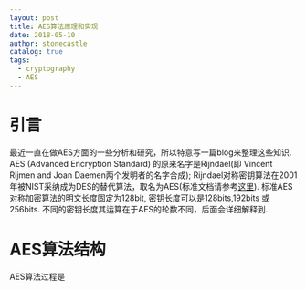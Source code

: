 ```yaml
---
layout: post
title: AES算法原理和实现
date: 2018-05-10
author: stonecastle
catalog: true
tags:
  - cryptography
  - AES
---
```


# 引言
 最近一直在做AES方面的一些分析和研究，所以特意写一篇blog来整理这些知识. AES (Advanced Encryption Standard) 的原来名字是Rijndael(即 Vincent Rijmen and Joan Daemen两个发明者的名字合成); Rijndael对称密钥算法在2001年被NIST采纳成为DES的替代算法，取名为AES(标准文档请参考[这里](https://nvlpubs.nist.gov/nistpubs/fips/nist.fips.197.pdf)). 标准AES对称加密算法的明文长度固定为128bit, 密钥长度可以是128bits,192bits 或256bits. 不同的密钥长度其运算在于AES的轮数不同，后面会详细解释到.

# AES算法结构
 AES算法过程是
